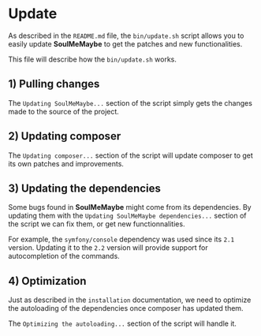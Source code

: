 # Update

As described in the `README.md` file, the `bin/update.sh` script allows you to
easily update **SoulMeMaybe** to get the patches and new functionalities.

This file will describe how the `bin/update.sh` works.

## 1) Pulling changes

The `Updating SoulMeMaybe...` section of the script simply gets the changes
made to the source of the project.

## 2) Updating composer

The `Updating composer...` section of the script will update composer to get
its own patches and improvements.

## 3) Updating the dependencies

Some bugs found in **SoulMeMaybe** might come from its dependencies. By updating
them with the `Updating SoulMeMaybe dependencies...` section of the script we
can fix them, or get new functionnalities.

For example, the `symfony/console` dependency was used since its `2.1` version.
Updating it to the `2.2` version will provide support for autocompletion of
the commands.

## 4) Optimization

Just as described in the `installation` documentation, we need to optimize the
autoloading of the dependencies once composer has updated them.

The `Optimizing the autoloading...` section of the script will handle it.

